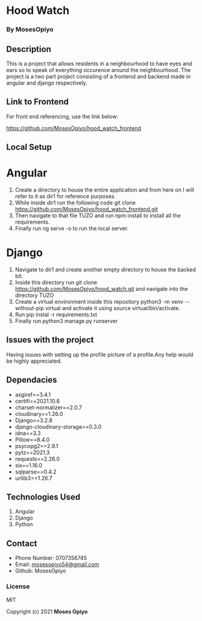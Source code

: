 # Hood Watch
### **By MosesOpiyo**

## Description
This is a project that allows residents in a neighbourhood to have eyes and ears so to speak of everything occurence around the neighbourhood.
The project is a two part project consisting of a frontend and backend made in angular and django respectively.

## Link to Frontend
For front end referencing, use the link below:

https://github.com/MosesOpiyo/hood_watch_frontend

## Local Setup

# Angular
1. Create a directory to house the entire application and from here on I will refer to it as dir1 for reference purposes.
2. While inside dir1 run the following code git clone https://github.com/MosesOpiyo/hood_watch_frontend.git
3. Then navigate to that file TUZO and run npm install to install all the requirements.
4. Finally run ng serve -o to run the local server.

# Django
1. Navigate to dir1 and create another empty directory to house the backed bit.
2. Inside this directory run git clone https://github.com/MosesOpiyo/hood_watch.git and navigate into the directory TUZO
3. Create a virtual environment inside this repository python3 -m venv --without-pip virtual and activate it using source virtual/bin/activate.
4. Run pip instal -r requirements.txt
5. Finally run python3 manage.py runserver

## Issues with the project
Having issues with setting up the profile picture of a profile.Any help would be highly appreciated.

## Dependacies
* asgiref==3.4.1
* certifi==2021.10.8
* charset-normalizer==2.0.7
* cloudinary==1.26.0
* Django==3.2.8
* django-cloudinary-storage==0.3.0
* idna==3.3
* Pillow==8.4.0
* psycopg2==2.9.1
* pytz==2021.3
* requests==2.26.0
* six==1.16.0
* sqlparse==0.4.2
* urllib3==1.26.7

## Technologies Used
1. Angular
2. Django
3. Python

## Contact

* Phone Number: 0707356745
* Email: mosesopiyo54@gmail.com
* Github: MosesOpiyo

### License

MIT

Copyright (c) 2021 **Moses Opiyo**
